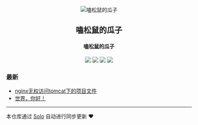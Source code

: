 <p align="center"><img alt="嗑松鼠的瓜子" src="https://static.b3log.org/images/brand/solo-32.png"></p><h2 align="center">
嗑松鼠的瓜子
</h2>

<h4 align="center">嗑松鼠的瓜子</h4>
<p align="center"><a title="嗑松鼠的瓜子" target="_blank" href="https://github.com/qwer90497/solo-blog"><img src="https://img.shields.io/github/last-commit/qwer90497/solo-blog.svg?style=flat-square&color=FF9900"></a>
<a title="GitHub repo size in bytes" target="_blank" href="https://github.com/qwer90497/solo-blog"><img src="https://img.shields.io/github/repo-size/qwer90497/solo-blog.svg?style=flat-square"></a>
<a title="Solo Version" target="_blank" href="https://github.com/b3log/solo/releases"><img src="https://img.shields.io/badge/solo-3.6.5-f1e05a.svg?style=flat-square&color=blueviolet"></a>
<a title="Hits" target="_blank" href="https://github.com/b3log/hits"><img src="https://hits.b3log.org/qwer90497/solo-blog.svg"></a></p>

### 最新

* [nginx无权访问tomcat下的项目文件](https://tx.wsola.top/solo/articles/2019/10/23/1571762892236.html)
* [世界，你好！](https://tx.wsola.top/solo/hello-solo)



---

本仓库通过 [Solo](https://github.com/b3log/solo) 自动进行同步更新 ❤️ 
